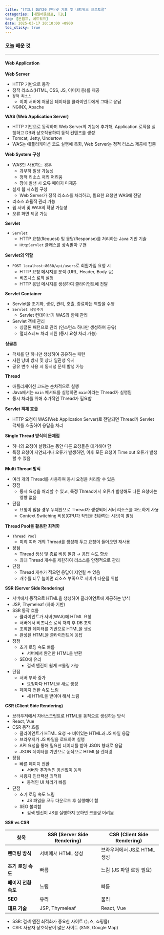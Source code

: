 ```yaml
---
title: "[TIL] DAY20 인터넷 기초 및 네트워크 프로토콜"
categories: [내일배움캠프, TIL]
tag: [본캠프, 네트워크]
date: 2025-03-17 20:10:00 +0900
toc_sticky: true
---
```

### 오늘 배운 것
***
#### Web Application
**Web Server**
- HTTP 기반으로 동작
- 정적 리소스(HTML, CSS, JS, 이미지 등)를 제공
- `정적 리소스`
  - 이미 서버에 저장된 데이터를 클라이언트에게 그대로 응답
- NGINX, Apache

**WAS (Web Application Server)**
- HTTP 기반으로 동작하며 Web Server의 기능에 추가해, Application 로직을 실행하고 DB와 상호작용하여 동적 컨텐츠를 생성
- Tomcat, Jetty, Undertow
- WAS는 애플리케이션 코드 실행에 특화, Web Server는 정적 리소스 제공에 집중

**Web System 구성**
- WAS만 사용하는 경우
  - 과부하 발생 가능성
  - 정적 리소스 처리 어려움
  - 장애 발생 시 오류 페이지 미제공
- 실제 웹 시스템 구성
  - Web Server가 정적 리소스를 처리하고, 필요한 요청만 WAS에 전달
- 리소스 효율적 관리 가능
- 웹 서버 및 WAS의 확장 가능성
- 오류 화면 제공 가능

**Servlet**
- `Servlet`
  - HTTP 요청(Request) 및 응답(Response)를 처리하는 Java 기반 기술
  - `HttpServlet` 클래스를 상속받아 구현

**Servlet의 역할**
- `POST localhost:8080/api/users`로 회원가입 요청 시
  - HTTP 요청 메시지를 분석 (URL, Header, Body 등)
  - 비즈니스 로직 실행
  - HTTP 응답 메시지를 생성하여 클라이언트에 전달

**Servlet Container**
- Servlet을 초기화, 생성, 관리, 호출, 종료하는 역할을 수행
- `Servlet 생명주기`
  - Servlet 컨테이너가 WAS와 함께 관리
- Servlet 객체 관리
  - 싱글톤 패턴으로 관리 (인스턴스 하나만 생성하여 공유)
  - 멀티스레드 처리 지원 (동시 요청 처리 가능)

**싱글톤**
- 객체를 단 하나만 생성하여 공유하는 패턴
- 자원 낭비 방지 및 상태 일관성 유지
- 공유 변수 사용 시 동시성 문제 발생 가능

**Thread**
- 애플리케이션 코드는 순차적으로 실행
- Java에서는 `main` 메서드를 실행하면 `main`이라는 Thread가 실행됨
- 동시 처리를 위해 추가적인 Thread가 필요함

**Servlet 객체 호출**
- HTTP 요청이 WAS(Web Application Server)로 전달되면 Thread가 Servlet 객체를 호출하여 응답을 처리

**Single Thread 방식의 문제점**
- 하나의 요청이 실행되는 동안 다른 요청들은 대기해야 함
- 특정 요청이 지연되거나 오류가 발생하면, 이후 모든 요청이 Time out 오류가 발생할 수 있음

**Multi Thread 방식**
- 여러 개의 Thread를 사용하여 동시 요청을 처리할 수 있음
- 장점
  - 동시 요청을 처리할 수 있고, 특정 Thread에서 오류가 발생해도 다른 요청에는 영향 없음
- 단점
  - 요청이 많을 경우 무제한으로 Thread가 생성되어 서버 리소스를 과도하게 사용
  - Context Switching 비용(CPU가 작업을 전환하는 시간)이 발생

**Thread Pool을 활용한 최적화**
- `Thread Pool`
  - 미리 여러 개의 Thread를 생성해 두고 요청이 들어오면 재사용
- 장점
  - Thread 생성 및 종료 비용 절감 → 응답 속도 향상
  - 최대 Thread 개수를 제한하여 리소스를 안정적으로 관리
- 단점
  - Thread 개수가 적으면 응답이 지연될 수 있음
  - 개수를 너무 높이면 리소스 부족으로 서버가 다운될 위험

**SSR (Server Side Rendering)**
- 서버에서 동적으로 HTML을 생성하여 클라이언트에 제공하는 방식
- JSP, Thymeleaf (자바 기반)
- SSR 동작 흐름
  - 클라이언트가 서버(WAS)에 HTML 요청
  - 서버에서 비즈니스 로직 처리 후 DB 조회
  - 조회한 데이터를 기반으로 HTML을 생성
  - 완성된 HTML을 클라이언트에 응답
- 장점
  - 초기 로딩 속도 빠름
    - 서버에서 완전한 HTML을 반환
  - SEO에 유리
    - 검색 엔진이 쉽게 크롤링 가능
- 단점
  - 서버 부하 증가
    - 요청마다 HTML을 새로 생성
  - 페이지 전환 속도 느림
    - 새 HTML을 받아야 해서 느림

**CSR (Client Side Rendering)**
- 브라우저에서 자바스크립트로 HTML을 동적으로 생성하는 방식
- React, Vue
- CSR 동작 흐름
  - 클라이언트가 HTML 요청 → 비어있는 HTML과 JS 파일 응답
  - 브라우저가 JS 파일을 로드하여 실행
  - API 요청을 통해 필요한 데이터를 받아 JSON 형태로 응답
  - JSON 데이터를 기반으로 동적으로 HTML을 렌더링
- 장점
  - 빠른 페이지 전환
    - 서버와 추가적인 통신없이 동작
  - 사용자 인터랙션 최적화
    - 동적인 UI 처리가 빠름
- 단점
  - 초기 로딩 속도 느림
    - JS 파일을 모두 다운로드 후 실행해야 함
  - SEO 불리함
    - 검색 엔진이 JS를 실행하지 못하면 크롤링 어려움

**SSR vs CSR**

| 항목          | SSR (Server Side Rendering) | CSR (Client Side Rendering) |
|--------------|--------------------------|--------------------------|
| **렌더링 방식** | 서버에서 HTML 생성 | 브라우저에서 JS로 HTML 생성 |
| **초기 로딩 속도** | 빠름 | 느림 (JS 파일 로딩 필요) |
| **페이지 전환 속도** | 느림 | 빠름 |
| **SEO** | 유리 | 불리 |
| **대표 기술** | JSP, Thymeleaf | React, Vue |

- SSR: 검색 엔진 최적화가 중요한 사이트 (뉴스, 쇼핑몰)
- CSR: 사용자 상호작용이 많은 사이트 (SNS, Google Map)
